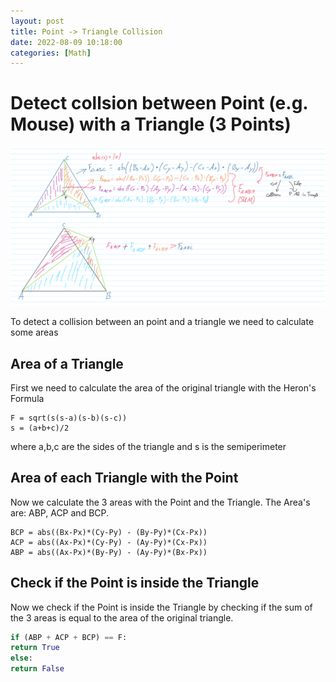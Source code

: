 ```yaml
---
layout: post
title: Point -> Triangle Collision
date: 2022-08-09 10:18:00
categories: [Math]
---
```


# Detect collsion between Point (e.g. Mouse) with a Triangle (3 Points)

![Point to Triangle Collision](/assets/img/Point-in-Triangle-collision.png)

To detect a collision between an point and a triangle we need to calculate some areas

## Area of a Triangle

First we need to calculate the area of the original triangle with the Heron's Formula

```pseudo
F = sqrt(s(s-a)(s-b)(s-c))
s = (a+b+c)/2
```

where a,b,c are the sides of the triangle and s is the semiperimeter

## Area of each Triangle with the Point

Now we calculate the 3 areas with the Point and the Triangle. The Area's are: ABP, ACP and BCP.

```pseudo
BCP = abs((Bx-Px)*(Cy-Py) - (By-Py)*(Cx-Px))
ACP = abs((Ax-Px)*(Cy-Py) - (Ay-Py)*(Cx-Px))
ABP = abs((Ax-Px)*(By-Py) - (Ay-Py)*(Bx-Px))
```

## Check if the Point is inside the Triangle

Now we check if the Point is inside the Triangle by checking if the sum of the 3 areas is equal to the area of the original triangle.

```python
if (ABP + ACP + BCP) == F:
return True
else:
return False
```
